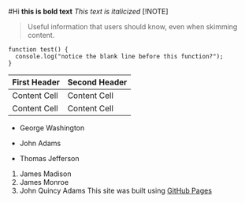 #Hi 
**this is bold text**
_This text is italicized_
[!NOTE]
> Useful information that users should know, even when skimming content.
```
function test() {
  console.log("notice the blank line before this function?");
}
```
| First Header  | Second Header |
| ------------- | ------------- |
| Content Cell  | Content Cell  |
| Content Cell  | Content Cell  |
- George Washington
* John Adams
+ Thomas Jefferson
1. James Madison
2. James Monroe
3. John Quincy Adams
This site was built using [GitHub Pages](https://pages.github.com/)
